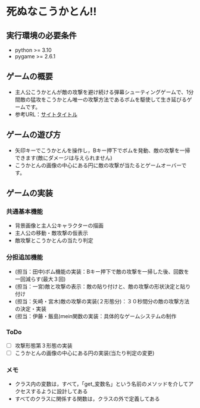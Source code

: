# 死ぬなこうかとん‼

## 実行環境の必要条件
* python >= 3.10
* pygame >= 2.6.1

## ゲームの概要
* 主人公こうかとんが敵の攻撃を避け続ける弾幕シューティングゲームで、1分間敵の猛攻をこうかとん唯一の攻撃方法であるボムを駆使して生き延びるゲームです。
* 参考URL：[サイトタイトル](https://www.hoge.com/)

## ゲームの遊び方
* 矢印キーでこうかとんを操作し，Bキー押下でボムを発動、敵の攻撃を一掃できます(敵にダメージは与えられません)
* こうかとんの画像の中心にある円に敵の攻撃が当たるとゲームオーバーです。

## ゲームの実装
### 共通基本機能
* 背景画像と主人公キャラクターの描画
* 主人公の移動・敵攻撃の仮表示
* 敵攻撃とこうかとんの当たり判定

### 分担追加機能
* (担当：田中)ボム機能の実装：Bキー押下で敵の攻撃を一掃した後、回数を一回減らす(最大３回)
* (担当：一宮)敵と攻撃の表示：敵の貼り付けと、敵の攻撃の形状決定と貼り付け
* (担当：矢崎・宮木)敵の攻撃の実装(２形態分)：３０秒間分の敵の攻撃方法の決定・実装
* (担当：伊藤・飯島)mein関数の実装：具体的なゲームシステムの制作

### ToDo
- [ ] 攻撃形態第３形態の実装
- [ ] こうかとんの画像の中心にある円の実装(当たり判定の変更)

### メモ
* クラス内の変数は，すべて，「get_変数名」という名前のメソッドを介してアクセスするように設計してある
* すべてのクラスに関係する関数は，クラスの外で定義してある
